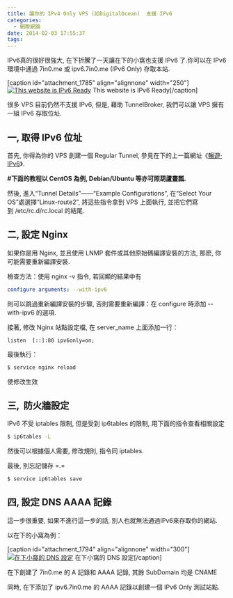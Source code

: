 ```yaml
---
title: 讓你的 IPv4 Only VPS (如DigitalOcean)  支援 IPv6
categories:
  - 網際網路
date: 2014-02-03 17:55:37
tags:
---
```


IPv6真的很好很強大, 在下折騰了一天讓在下的小窩也支援 IPv6 了.你可以在 IPv6 環境中通過 7in0.me 或 ipv6.7in0.me (IPv6 Only)  存取本站.

[caption id="attachment_1785" align="alignnone" width="250"][![This website is IPv6 Ready](/wp-content/uploads/2014/02/ipv6_ready_logo.png-250x300.jpeg)](/wp-content/uploads/2014/02/ipv6_ready_logo.png.jpeg) This website is IPv6 Ready[/caption]

很多 VPS 目前仍然不支援 IPv6, 但是, 藉助 TunnelBroker, 我們可以讓 VPS 擁有一組 IPv6 存取位址.

<!--more-->

## 一, 取得 IPv6 位址

首先, 你得為你的 VPS 創建一個 Regular Tunnel, 參見在下的上一篇網址《[暢遊· IPv6](http://7in0.me/2014/02/surfing-with-ipv6/ "暢遊·IPv6")》.

**#下面的教程以 CentOS 為例, Debian/Ubuntu 等亦可照葫蘆畫瓢.**

然後, 進入“Tunnel Details”——“Example Configurations”, 在“Select Your OS”處選擇“Linux-route2”, 將這些指令拿到 VPS 上面執行, 並把它們寫到 /etc/rc.d/rc.local 的結尾.

## 二, 設定 Nginx

如果你是用 Nginx, 並且使用 LNMP 套件或其他原始碼編譯安裝的方法, 那麽, 你可能需要重新編譯安裝.

檢查方法：使用 nginx -v 指令, 若回顯的結果中有

```yaml
configure arguments: --with-ipv6
```

則可以跳過重新編譯安裝的步驟, 否則需要重新編譯：在 configure 時添加 --with-ipv6 的選項.

接著, 修改 Nginx 站點設定檔, 在 server_name 上面添加一行：

```nginx
listen  [::]:80 ipv6only=on;
```

最後執行：

```bash
$ service nginx reload
```

使修改生效

## 三,  防火牆設定

IPv6 不受 iptables 限制, 但是受到 ip6tables 的限制, 用下面的指令查看相關設定

```bash
$ ip6tables -L
```

然後可以根據個人需要, 修改規則, 指令同 iptables.

最後, 別忘記儲存 =.=

```bash
$ service ip6tables save
```

## 四, 設定 DNS AAAA 記錄

這一步很重要, 如果不進行這一步的話, 別人也就無法通過IPv6來存取你的網站.

以在下的小窩為例：

[caption id="attachment_1794" align="alignnone" width="300"][![在下小窩的 DNS 設定](/wp-content/uploads/2014/02/DNS-300x161.png)](/wp-content/uploads/2014/02/DNS-e1391423389454.png) 在下小窩的 DNS 設定[/caption]

在下創建了 7in0.me 的 A 記錄和 AAAA 記錄, 其餘 SubDomain 均是 CNAME

同時, 在下添加了 ipv6.7in0.me 的 AAAA 記錄以創建一個 IPv6 Only 測試站點.
